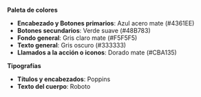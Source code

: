 **Paleta de colores**

* **Encabezado y Botones primarios**: Azul acero mate (#4361EE)
* **Botones secundarios**: Verde suave (#48B783)
* **Fondo general**: Gris claro mate (#F5F5F5)
* **Texto general**: Gris oscuro (#333333)
* **Llamados a la acción o iconos**: Dorado mate (#CBA135)

**Tipografías**

* **Títulos y encabezados**: Poppins
* **Texto del cuerpo**: Roboto